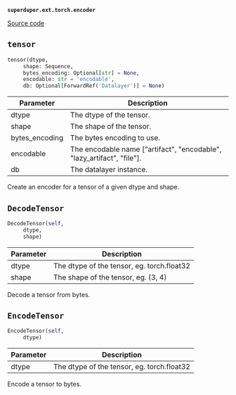 **`superduper.ext.torch.encoder`** 

[Source code](https://github.com/superduper/superduper/blob/main/superduper/ext/torch/encoder.py)

## `tensor` 

```python
tensor(dtype,
     shape: Sequence,
     bytes_encoding: Optional[str] = None,
     encodable: str = 'encodable',
     db: Optional[ForwardRef('Datalayer')] = None)
```
| Parameter | Description |
|-----------|-------------|
| dtype | The dtype of the tensor. |
| shape | The shape of the tensor. |
| bytes_encoding | The bytes encoding to use. |
| encodable | The encodable name ["artifact", "encodable", "lazy_artifact", "file"]. |
| db | The datalayer instance. |

Create an encoder for a tensor of a given dtype and shape.

## `DecodeTensor` 

```python
DecodeTensor(self,
     dtype,
     shape)
```
| Parameter | Description |
|-----------|-------------|
| dtype | The dtype of the tensor, eg. torch.float32 |
| shape | The shape of the tensor, eg. (3, 4) |

Decode a tensor from bytes.

## `EncodeTensor` 

```python
EncodeTensor(self,
     dtype)
```
| Parameter | Description |
|-----------|-------------|
| dtype | The dtype of the tensor, eg. torch.float32 |

Encode a tensor to bytes.

